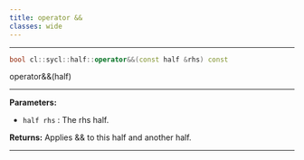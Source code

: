 ```yaml
---
title: operator &&
classes: wide
---
```



---

```cpp
bool cl::sycl::half::operator&&(const half &rhs) const
```


operator&&(half) 


---
**Parameters:**

 - `half rhs`
: The rhs half. 

**Returns:** Applies && to this half and another half. 

---
